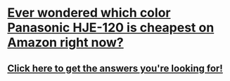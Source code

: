# [Ever wondered which color Panasonic HJE-120 is cheapest on Amazon right now?](https://whichcolorpanasonic120ischeapestonamazonrightnow.info)

## [Click here to get the answers you're looking for!](https://whichcolorpanasonic120ischeapestonamazonrightnow.info)

